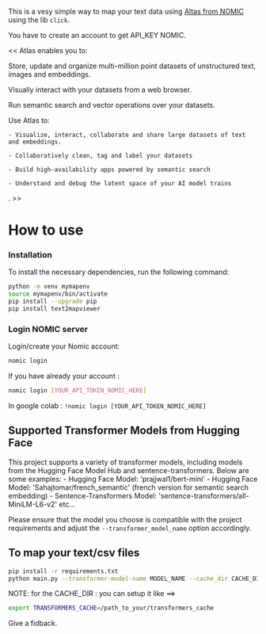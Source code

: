 This is a vesy simple way to map your text data using [Altas from NOMIC](https://docs.nomic.ai/index.html) using the lib `click`. 

You have to create an account to get API_KEY NOMIC. 

<< Atlas enables you to:

Store, update and organize multi-million point datasets of unstructured text, images and embeddings.

Visually interact with your datasets from a web browser.

Run semantic search and vector operations over your datasets.

Use Atlas to:

    - Visualize, interact, collaborate and share large datasets of text and embeddings.
    
    - Collaboratively clean, tag and label your datasets
    
    - Build high-availability apps powered by semantic search
    
    - Understand and debug the latent space of your AI model trains  
 
 . >>


# How to use
### Installation

To install the necessary dependencies, run the following command:

```bash
python -m venv mymapenv 
source mymapenv/bin/activate
pip install --upgrade pip 
pip install text2mapviewer
```

### Login NOMIC server

Login/create your Nomic account:

```bash
nomic login
```
If you have already your account : 

```bash
nomic login [YOUR_API_TOKEN_NOMIC_HERE] 
```

In google colab : 
        ```
        !nomic login [YOUR_API_TOKEN_NOMIC_HERE]
        ```

## Supported Transformer Models from Hugging Face 

This project supports a variety of transformer models, including models from the Hugging Face Model Hub and sentence-transformers. Below are some examples:
    - Hugging Face Model: 'prajjwal1/bert-mini'
    - Hugging Face Model: 'Sahajtomar/french_semantic'  (french version for semantic search embedding) 
    - Sentence-Transformers Model: 'sentence-transformers/all-MiniLM-L6-v2' etc...

Please ensure that the model you choose is compatible with the project requirements and adjust the `--transformer_model_name` option accordingly.

## To map your text/csv  files

```bash
pip install -r requirements.txt
python main.py --transformer-model-name MODEL_NAME --cache_dir CACHE_DIR --batch-size BATCH_SIZE --file-path FILE_PATH
```
NOTE: for the CACHE_DIR : you can setup it like ==> 

```bash
export TRANSFORMERS_CACHE=/path_to_your/transformers_cache
```

Give a fidback. 
